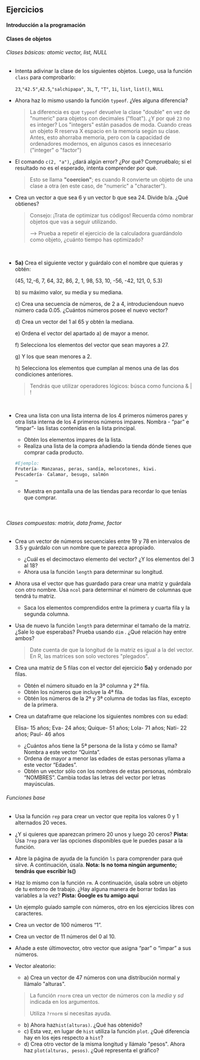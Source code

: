 ## Ejercicios

#### Introducción a la programación

#### Clases de objetos

###### Clases básicas: atomic vector, list, NULL

- Intenta adivinar la clase de los siguientes objetos. Luego, usa la función `class` para comprobarlo:

  `23`,`"42.5"`,`42.5`,`"salchipapa"`, `3L`, `T`, `"T"`, `1i`, `list`, `list()`, `NULL`

- Ahora haz lo mismo usando la función `typeof`. ¿Ves alguna diferencia?

  > La diferencia es que `typeof` devuelve la clase "double" en vez de "numeric" para objetos con decimales ("float"). ¿Y por qué `23` no es integer? Los "integers" están pasados de moda. Cuando creas un objeto R reserva X espacio en la memoria según su clase. Antes, esto ahorraba memoria, pero con la capacidad de ordenadores modernos, en algunos casos es innecesario ("integer" o "factor")

- El comando `c(2, "a")`, ¿dará algún error? ¿Por qué? Compruébalo; si el resultado no es el esperado, intenta comprender por qué. 

  >  Esto se llama **"coercion"**; es cuando R convierte un objeto de una clase a otra (en este caso, de "numeric" a "character").



- Crea un vector a que sea 6 y un vector b que sea 24. Divide b/a. ¿Qué obtienes?

  > Consejo: ¡Trata de optimizar tus códigos! Recuerda cómo nombrar objetos que vas a seguir utilizando. 
  >
  > --> Prueba a repetir el ejercicio de la calculadora guardándolo como objeto, ¿cuánto tiempo has optimizado?

  ​

- **5a)** Crea el siguiente vector y guárdalo con el nombre que quieras y obtén: 

  (45, 12,-6, 7, 64, 32, 86, 2, 1, 98, 53, 10, -56, -42, 121, 0, 5.3)

  b) su máximo valor, su media y su mediana.

  c)  Crea una secuencia de números, de 2 a 4, introduciendoun nuevo número cada 0.05. ¿Cuántos números posee el nuevo vector?

  d) Crea un vector del 1 al 65 y obtén la mediana.

  e) Ordena el vector del apartado a) de mayor a menor.

  f) Selecciona los elementos del vector que sean mayores a 27. 

  g) Y los que sean menores a 2.

  h) Selecciona los elementos que cumplan al menos una de las dos condiciones anteriores.

  > Tendrás que utilizar operadores lógicos: búsca como funciona & | !

  ​

- Crea una lista con una lista interna de los 4 primeros números pares y otra lista interna de los 4 primeros números impares. Nombra - “par” e “impar”- las listas contenidas  en la lista principal.

  - Obtén los elementos impares de la lista.
  - Realiza una lista de la compra añadiendo la tienda dónde tienes que comprar cada producto.

  ~~~R 
  #Ejemplo:
  Frutería- Manzanas, peras, sandía, melocotones, kiwi.
  Pescadería- Calamar, besugo, salmón
  …
  ~~~

  - Muestra en pantalla una de las tiendas para recordar lo que tenías que comprar.

  ​

###### Clases compuestas: matrix, data frame, factor

- Crea un vector de números secuenciales entre 19 y 78  en intervalos de 3.5 y guárdalo con un nombre que te parezca apropiado. 

  - ¿Cuál es el decimoctavo elemento del vector? ¿Y los elementos del 3 al 18?
  - Ahora usa la función `length` para determinar su longitud.

- Ahora usa el vector que has guardado para crear una matriz y guárdala con otro nombre. Usa `ncol` para determinar el número de columnas que tendrá tu matriz.

  - Saca los elementos comprendidos entre la primera y cuarta fila y la segunda columna.

- Usa de nuevo la función `length` para determinar el tamaño de la matriz. ¿Sale lo que esperabas? Prueba usando `dim` . ¿Qué relación hay entre ambos?

  > Date cuenta de que la longitud de la matriz es igual a la del vector. En R, las matrices son solo vectores "plegados".

- Crea una matriz de 5 filas con el vector del ejercicio **5a)** y ordenado por filas.

  - Obtén el número situado en la 3ª columna y 2ª fila.
  - Obtén los números que incluye la 4ª fila.
  - Obtén los números de la 2ª y 3ª  columna de todas las filas, excepto de la primera.

- Crea un dataframe que relacione los siguientes nombres con su edad:

  Elisa- 15 años; Eva- 24 años; Quique- 51 años; Lola- 71 años; Nati- 22 años; Paul- 46 años

  -  ¿Cuántos años tiene la 5ª persona de la lista y cómo se llama? Nombra a este vector “Quinta”.
  - Ordena de mayor a menor las edades de estas personas yllama a este vector “Edades”.
  - Obtén un vector sólo con los nombres de estas personas, nómbralo “NOMBRES”. Cambia todas las letras del vector por letras mayúsculas.



###### Funciones base

- Usa la función `rep` para crear un vector que repita los valores 0 y 1 alternados 20 veces.

- ¿Y si quieres que aparezcan primero 20 unos y luego 20 ceros? **Pista:** Usa `?rep` para ver las opciones disponibles que le puedes pasar a la función.

- Abre la página de ayuda de la función `ls` para comprender para qué sirve. A continuación, úsala. **Nota: ls no toma ningún argumento; tendrás que escribir ls()**

- Haz lo mismo con la función `rm`. A continuación, úsala sobre un objeto de tu entorno de trabajo. ¿Hay alguna manera de borrar todas las variables a la vez? **Pista: Google es tu amigo aquí**

- Un ejemplo guiado sample con números, otro en los ejercicios libres con caracteres.

- Crea un vector de 100 números “1”.

- Crea un vector de 11 números del 0 al 10.

- Añade a este últimovector, otro vector que asigna “par” o “impar” a sus números.

- Vector aleatorio:

  - a) Crea un vector de 47 números con una distribución normal y llámalo "alturas". 

  > La función `rnorm` crea un vector de números con la _media_ y _sd_ indicada en los argumentos.
  >
  > Utiliza `?rnorm` si necesitas ayuda.

  - b) Ahora haz`hist(alturas)`. ¿Qué has obtenido?
  - c) Esta vez, en lugar de `hist` utiliza la función `plot`. ¿Qué diferencia hay en los ejes respecto a `hist`?
  - d) Crea otro vector de la misma longitud y llámalo "pesos". Ahora haz `plot(alturas, pesos)`. ¿Qué representa el gráfico?